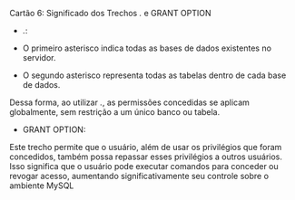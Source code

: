 Cartão 6: Significado dos Trechos *.* e GRANT OPTION
- *.*:
 
- O primeiro asterisco indica todas as bases de dados existentes no servidor.

- O segundo asterisco representa todas as tabelas dentro de cada base de dados.

Dessa forma, ao utilizar *.*, as permissões concedidas se aplicam globalmente, sem restrição a um único banco ou tabela.


- GRANT OPTION:

Este trecho permite que o usuário, além de usar os privilégios que foram concedidos, também possa repassar esses privilégios a outros usuários. Isso significa que o usuário pode executar comandos para conceder ou revogar acesso, aumentando significativamente seu controle sobre o ambiente MySQL